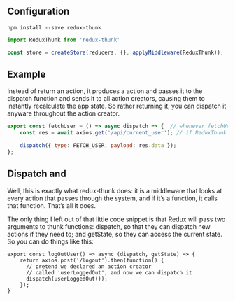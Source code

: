 ## Configuration
`npm install --save redux-thunk`

```jsx
import ReduxThunk from 'redux-thunk'

const store = createStore(reducers, {}, applyMiddleware(ReduxThunk));
````

## Example
Instead of return an action, it produces a action and passes it to the dispatch function and sends it to all action creators, causing them to instantly recalculate the app state. So rather returning it, you can dispatch it anyware throughout the action creator.

```js
export const fetchUser = () => async dispatch => {  // whenever fetchUser is called it will instantly return a function
    const res = await axios.get('/api/current_user'); // if ReduxThunk sees we return a function, instead of a normal function, it will automaticall call this function and pass the dispatch function as an argument

    dispatch({ type: FETCH_USER, payload: res.data });
};
```


## Dispatch and 
Well, this is exactly what redux-thunk does: it is a middleware that looks at every action that passes through the system, and if it’s a function, it calls that function. That’s all it does.

The only thing I left out of that little code snippet is that Redux will pass two arguments to thunk functions: dispatch, so that they can dispatch new actions if they need to; and getState, so they can access the current state. So you can do things like this:
```
export const logOutUser() => async (dispatch, getState) => {
    return axios.post('/logout').then(function() {
      // pretend we declared an action creator
      // called 'userLoggedOut', and now we can dispatch it
      dispatch(userLoggedOut());
    });
}
```
